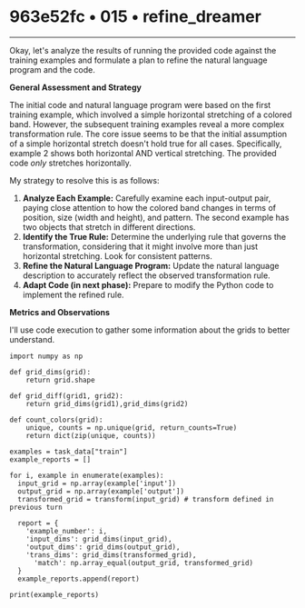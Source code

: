 # 963e52fc • 015 • refine_dreamer

---
Okay, let's analyze the results of running the provided code against the training examples and formulate a plan to refine the natural language program and the code.

**General Assessment and Strategy**

The initial code and natural language program were based on the first training example, which involved a simple horizontal stretching of a colored band. However, the subsequent training examples reveal a more complex transformation rule. The core issue seems to be that the initial assumption of a simple horizontal stretch doesn't hold true for all cases. Specifically, example 2 shows both horizontal AND vertical stretching. The provided code *only* stretches horizontally.

My strategy to resolve this is as follows:

1. **Analyze Each Example:** Carefully examine each input-output pair, paying close attention to how the colored band changes in terms of position, size (width and height), and pattern. The second example has two objects that stretch in different directions.
2. **Identify the True Rule:** Determine the underlying rule that governs the transformation, considering that it might involve more than just horizontal stretching. Look for consistent patterns.
3. **Refine the Natural Language Program:** Update the natural language description to accurately reflect the observed transformation rule.
4. **Adapt Code (in next phase):** Prepare to modify the Python code to implement the refined rule.

**Metrics and Observations**

I'll use code execution to gather some information about the grids to better understand.

```tool_code
import numpy as np

def grid_dims(grid):
    return grid.shape

def grid_diff(grid1, grid2):
    return grid_dims(grid1),grid_dims(grid2)

def count_colors(grid):
    unique, counts = np.unique(grid, return_counts=True)
    return dict(zip(unique, counts))

examples = task_data["train"]
example_reports = []

for i, example in enumerate(examples):
  input_grid = np.array(example['input'])
  output_grid = np.array(example['output'])
  transformed_grid = transform(input_grid) # transform defined in previous turn

  report = {
    'example_number': i,
    'input_dims': grid_dims(input_grid),
    'output_dims': grid_dims(output_grid),
    'trans_dims': grid_dims(transformed_grid),
      'match': np.array_equal(output_grid, transformed_grid)
  }
  example_reports.append(report)

print(example_reports)
```
